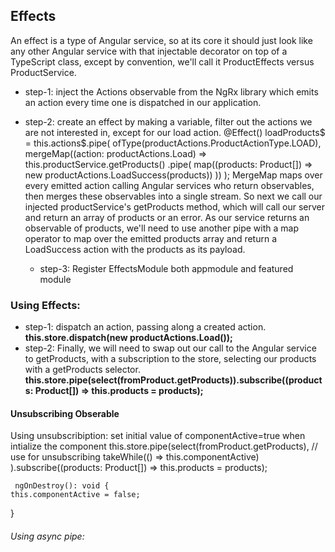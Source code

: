 ## Effects

An effect is a type of Angular service, so at its core it should just look like any other Angular service with that injectable decorator on top of a TypeScript class, except by convention, we'll call it ProductEffects versus ProductService.

- step-1:
  inject the Actions observable from the NgRx library which emits an action every time one is dispatched in our application.
- step-2:
  create an effect by making a variable, filter out the actions we are not interested in, except for our load action.
  @Effect()
  loadProducts$ = this.actions$.pipe(
  ofType(productActions.ProductActionType.LOAD),
  mergeMap((action: productActions.Load) => this.productService.getProducts()
  .pipe(
  map((products: Product[]) => new productActions.LoadSuccess(products))
  ))
  );
  MergeMap maps over every emitted action calling Angular services who return observables, then merges these observables into a single stream. So next we call our injected productService's getProducts method, which will call our server and return an array of products or an error.
  As our service returns an observable of products, we'll need to use another pipe with a map operator to map over the emitted products array and return a LoadSuccess action with the products as its payload.

  - step-3:
    Register EffectsModule both appmodule and featured module

### Using Effects:

- step-1:
  dispatch an action, passing along a created action.
  **this.store.dispatch(new productActions.Load());**
- step-2:
  Finally, we will need to swap out our call to the Angular service to getProducts, with a subscription to the store, selecting our products with a getProducts selector.
  **this.store.pipe(select(fromProduct.getProducts)).subscribe((products: Product[]) => this.products = products);**

#### Unsubscribing Obserable

Using unsubscribiption:
set initial value of componentActive=true when intialize the component
this.store.pipe(select(fromProduct.getProducts),
// use for unsubscribing
takeWhile(() => this.componentActive)
).subscribe((products: Product[]) => this.products = products);

     ngOnDestroy(): void {
    this.componentActive = false;

}

###### Using async pipe:
